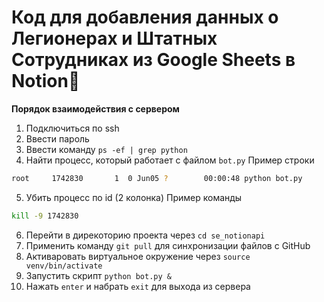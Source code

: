 # Код для добавления данных о Легионерах и Штатных Сотрудниках из Google Sheets в Notion🚀

**Порядок взаимодействия с сервером**
1. Подключиться по ssh
2. Ввести пароль
3. Ввести команду `ps -ef | grep python`
4. Найти процесс, который работает с файлом `bot.py`
Пример строки
```bash
root     1742830       1  0 Jun05 ?        00:00:48 python bot.py
```
5. Убить процесс по id (2 колонка)
Пример команды
```bash
kill -9 1742830 
```
6. Перейти в дирекоторию проекта через `cd se_notionapi`
7. Применить команду `git pull` для синхронизации файлов с GitHub
8. Активаровать виртуальное окружение через `source venv/bin/activate`
9. Запустить скрипт `python bot.py &`
10. Нажать `enter` и набрать `exit` для выхода из сервера